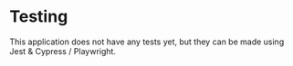 # Testing

This application does not have any tests yet, but they can be made using Jest &
Cypress / Playwright.
